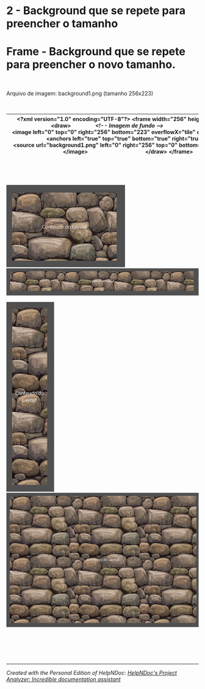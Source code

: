 # 2 - Background que se repete para preencher o tamanho

# Frame - Background que se repete para preencher o novo tamanho.

&nbsp;

Arquivo de imagem: background1.png (tamanho 256x223)

&nbsp;

| **\<?xml** version="1.0" encoding="UTF-8"**?\>** **\<frame** width="256" height="223"**\>**         **\<draw\>**                 *\<\!-- Imagem de fundo --\>*                                **\<image** left="0" top="0" right="256" bottom="223" overflowX="tile" overflowY="tile"**\>**                         **\<anchors** left="true" top="true" bottom="true" right="true"**/\>**                         **\<source** url="background1.png" left="0" right="256" top="0" bottom="223"**/\>**                 **\</image\>**                                        **\</draw\>** **\</frame\>** |
| --- |


&nbsp;

&nbsp;

![Image](<lib/NewItem140.png>) &nbsp; &nbsp; &nbsp; ![Image](<lib/NewItem141.png>)

![Image](<lib/NewItem142.png>)&nbsp; &nbsp; &nbsp; &nbsp; ![Image](<lib/NewItem143.png>)\
&nbsp;

&nbsp;

&nbsp;


***
_Created with the Personal Edition of HelpNDoc: [HelpNDoc's Project Analyzer: Incredible documentation assistant](<https://www.helpndoc.com/feature-tour/advanced-project-analyzer/>)_
